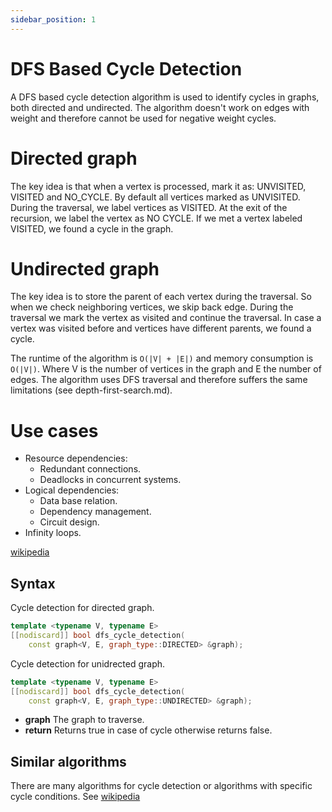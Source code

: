 ```yaml
---
sidebar_position: 1
---
```


# DFS Based Cycle Detection
A DFS based cycle detection algorithm is used to identify cycles in graphs, both directed and undirected.
The algorithm doesn't work on edges with weight and therefore cannot be used for negative weight cycles.

# Directed graph
The key idea is that when a vertex is processed, mark it as: UNVISITED, VISITED and NO_CYCLE.
By default all vertices marked as UNVISITED. During the traversal, we label vertices as VISITED. At the exit of the recursion, we label the vertex as NO CYCLE.
If we met a vertex labeled VISITED, we found a cycle in the graph.

# Undirected graph
The key idea is to store the parent of each vertex during the traversal. So when we check neighboring vertices, we skip back edge.
During the traversal we mark the vertex as visited and continue the traversal. In case a vertex was visited before and vertices have different parents, we found a cycle.
 
The runtime of the algorithm is `O(|V| + |E|)` and memory consumption is `O(|V|)`. Where V is the number of vertices in the graph and E the number of edges.
The algorithm uses DFS traversal and therefore suffers the same limitations (see depth-first-search.md).

# Use cases
- Resource dependencies:
  - Redundant connections.
  - Deadlocks in concurrent systems.
- Logical dependencies:
  - Data base relation.
  - Dependency management.
  - Circuit design.
- Infinity loops.

[wikipedia]('https://en.wikipedia.org/wiki/Cycle_(graph_theory)#Cycle_detection')

## Syntax
Cycle detection for directed graph.

```cpp
template <typename V, typename E>
[[nodiscard]] bool dfs_cycle_detection(
    const graph<V, E, graph_type::DIRECTED> &graph);

```

Cycle detection for unidrected graph.
```cpp
template <typename V, typename E>
[[nodiscard]] bool dfs_cycle_detection(
    const graph<V, E, graph_type::UNDIRECTED> &graph);
```

- **graph** The graph to traverse.
- **return** Returns true in case of cycle otherwise returns false.

## Similar algorithms
There are many algorithms for cycle detection or algorithms with specific cycle conditions.
See [wikipedia]('https://en.wikipedia.org/wiki/Cycle_(graph_theory)#Graph_classes_defined_by_cycle')
